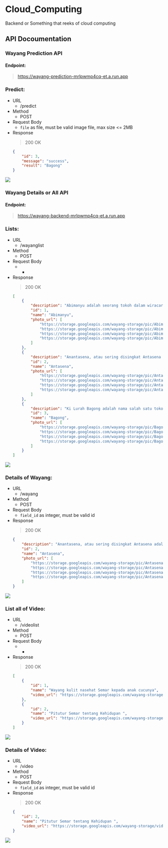 # Cloud_Computing
Backend or Something that reeks of cloud computing

## API Docoumentation

### Wayang Prediction API
#### Endpoint:
> https://wayang-prediction-mrlpwmp4cq-et.a.run.app

### Predict:
* URL
    - /predict
* Method
    - POST
* Request Body
    * `file` as file, must be valid image file, max size <= 2MB
* Response
    > 200 OK
    ```json
    {
        "id": 3,
        "message": "success",
        "result": "Bagong"
    }
    ```
![](Images/prediction.jpg)

### Wayang Details or All API
#### Endpoint:
> https://wayang-backend-mrlpwmp4cq-et.a.run.app

### Lists:
* URL
    - /wayanglist
* Method
    - POST
* Request Body
    * -
* Response
    > 200 OK
    ```json
    [
        {
            "description": "Abimanyu adalah seorang tokoh dalam wiracarita Mahabharata. Ia adalah putra Arjuna dan Subadra. Dalam wiracarita Mahabharata, ditetapkan bahwa Abimanyulah yang akan meneruskan Yudistira sebagai pewaris takhta. Riwayatnya dituturkan sebagai pahlawan yang tragis. Ia gugur dalam pertempuran besar di Kurukshetra sebagai salah satu kesatria termuda dari pihak Pandawa, karena baru berusia enam belas tahun. Abimanyu menikah dengan Utari, putri Raja Wirata dan memiliki seorang putra bernama Parikesit, yang lahir tak lama setelah ia gugur. Menurut mitologi Hindu, Abimanyu adalah inkarnasi Warcasa, putra Dewa bulan. Ia membuat perjanjian bahwa putranya tinggal di Bumi hanya selama 16 tahun, sebagaimana ia tak dapat menahan perpisahan dengan putranya. Abimanyu berusia 16 tahun saat ia terbunuh dalam pertempuran",
            "id": 1,
            "name": "Abimanyu",
            "photo_url": [
                "https://storage.googleapis.com/wayang-storage/pic/Abimanyu/wayang1.jpg",
                "https://storage.googleapis.com/wayang-storage/pic/Abimanyu/wayang2.jpg",
                "https://storage.googleapis.com/wayang-storage/pic/Abimanyu/wayang3.jpg",
                "https://storage.googleapis.com/wayang-storage/pic/Abimanyu/wayang4.jpg"
            ]
        },
        {
            "description": "Anantasena, atau sering disingkat Antasena adalah nama salah satu tokoh pewayangan Jawa. Tokoh ini merupakan ciptaan para pujangga Jawa yang disisipkan ke dalam kisah Mahabharata, suatu wiracarita kuno karya Krishna Dwaipayana Byasa dari India, yang sering diadaptasi menjadi cerita pewayangan. Nama Anantasena maupun Antasena tidak ditemukan dalam naskah asli Mahabharata berbahasa Sanskerta (diterjemahkan oleh Kisari Mohan Ganguli). Dalam pewayangan, tokoh ini dikenal sebagai putra bungsu Bimasena, serta saudara lain ibu dari Antareja dan Gatotkaca. Dalam pewayangan klasik versi Surakarta, Antasena merupakan nama lain dari Antareja, yaitu putra sulung Bimasena. Sementara menurut versi Yogyakarta, Antasena dan Antareja adalah dua orang tokoh yang berbeda. Akan tetapi dalam pewayangan zaman sekarang, para dalang Surakarta sudah biasa memisahkan tokoh Antasena dengan Antareja, sebagaimana yang dilakukan oleh para dalang Yogyakarta.",
            "id": 2,
            "name": "Antasena",
            "photo_url": [
                "https://storage.googleapis.com/wayang-storage/pic/Antasena/wayang1.jpg",
                "https://storage.googleapis.com/wayang-storage/pic/Antasena/wayang2.jpg",
                "https://storage.googleapis.com/wayang-storage/pic/Antasena/wayang3.jpg",
                "https://storage.googleapis.com/wayang-storage/pic/Antasena/wayang4.jpg"
            ]
        },
        {
            "description": "Ki Lurah Bagong adalah nama salah satu tokoh punakawan dalam kisah pewayangan yang berkembang di Jawa Tengah, Yogyakarta, dan Jawa Timur. Tokoh ini dikisahkan sebagai anak dari Semar. Dalam pewayangan Sunda juga terdapat tokoh panakawan yang identik dengan Bagong, yaitu Cepot atau Astrajingga. Namun bedanya, menurut versi ini, Cepot adalah anak tertua Semar. Dalam wayang banyumasan Bagong lebih dikenal dengan sebutan Bawor. Sebagai seorang panakawan yang sifatnya menghibur penonton wayang, tokoh Bagong pun dilukiskan dengan ciri-ciri fisik yang mengundang kelucuan. Tubuhnya bulat, matanya lebar, bibirnya tebal dan terkesan memble. Dalam figur wayang kulit, Bagong membawa senjata kudi. Gaya bicara Bagong terkesan semaunya sendiri. Dibandingkan dengan ketiga panakawan lainnya, yaitu Semar, Gareng, dan Petruk, maka Bagong adalah sosok yang paling lugu dan kurang mengerti tata krama. Meskipun demikian majikannya tetap bisa memaklumi.",
            "id": 3,
            "name": "Bagong",
            "photo_url": [
                "https://storage.googleapis.com/wayang-storage/pic/Bagong/wayang1.jpg",
                "https://storage.googleapis.com/wayang-storage/pic/Bagong/wayang2.jpg",
                "https://storage.googleapis.com/wayang-storage/pic/Bagong/wayang3.jpg",
                "https://storage.googleapis.com/wayang-storage/pic/Bagong/wayang4.jpg"
            ]
        }
    ]
    ```
![](Images/listallwayang.jpg)

### Details of Wayang:
* URL
    - /wayang
* Method
    - POST
* Request Body
    * `field_id` as integer, must be valid id
* Response
    > 200 OK
    ```json
    {
        "description": "Anantasena, atau sering disingkat Antasena adalah nama salah satu tokoh pewayangan Jawa. Tokoh ini merupakan ciptaan para pujangga Jawa yang disisipkan ke dalam kisah Mahabharata, suatu wiracarita kuno karya Krishna Dwaipayana Byasa dari India, yang sering diadaptasi menjadi cerita pewayangan. Nama Anantasena maupun Antasena tidak ditemukan dalam naskah asli Mahabharata berbahasa Sanskerta (diterjemahkan oleh Kisari Mohan Ganguli). Dalam pewayangan, tokoh ini dikenal sebagai putra bungsu Bimasena, serta saudara lain ibu dari Antareja dan Gatotkaca. Dalam pewayangan klasik versi Surakarta, Antasena merupakan nama lain dari Antareja, yaitu putra sulung Bimasena. Sementara menurut versi Yogyakarta, Antasena dan Antareja adalah dua orang tokoh yang berbeda. Akan tetapi dalam pewayangan zaman sekarang, para dalang Surakarta sudah biasa memisahkan tokoh Antasena dengan Antareja, sebagaimana yang dilakukan oleh para dalang Yogyakarta.",
        "id": 2,
        "name": "Antasena",
        "photo_url": [
            "https://storage.googleapis.com/wayang-storage/pic/Antasena/wayang1.jpg",
            "https://storage.googleapis.com/wayang-storage/pic/Antasena/wayang2.jpg",
            "https://storage.googleapis.com/wayang-storage/pic/Antasena/wayang3.jpg",
            "https://storage.googleapis.com/wayang-storage/pic/Antasena/wayang4.jpg"
        ]
    }
    ```
![](Images/wayangdetails.jpg)

### List all of Video:
* URL
    - /videolist
* Method
    - POST
* Request Body
    * -
* Response
    > 200 OK
    ```json
    [
        {
            "id": 1,
            "name": "Wayang kulit nasehat Semar kepada anak cucunya",
            "video_url": "https://storage.googleapis.com/wayang-storage/vid/video1.mp4"
        },
        {
            "id": 2,
            "name": "Pitutur Semar tentang Kehidupan ",
            "video_url": "https://storage.googleapis.com/wayang-storage/vid/video2.mp4"
        }
    ]
    ```
![](Images/listallvideo.jpg)

### Details of Video:
* URL
    - /video
* Method
    - POST
* Request Body
    * `field_id` as integer, must be valid id
* Response
    > 200 OK
    ```json
    {
        "id": 2,
        "name": "Pitutur Semar tentang Kehidupan ",
        "video_url": "https://storage.googleapis.com/wayang-storage/vid/video2.mp4"
    }
    ```
![](Images/videodetails.jpg)
